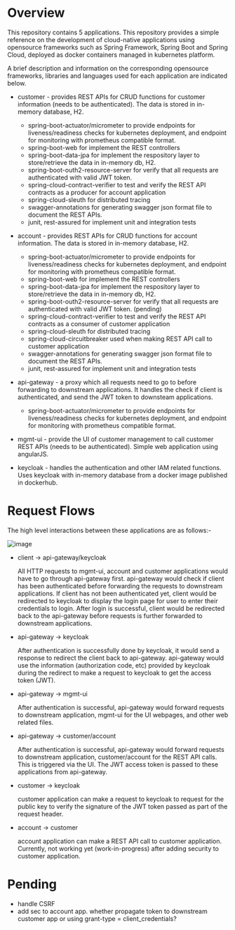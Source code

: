 # Overview
This repository contains 5 applications. This repository provides a simple reference on the development of cloud-native applications using opensource frameworks such as Spring Framework, Spring Boot and Spring Cloud, deployed as docker containers managed in kubernetes platform.

A brief description and information on the corresponding opensource frameworks, libraries and languages used for each application are indicated below.

  * customer - provides REST APIs for CRUD functions for customer information (needs to be authenticated). The data is stored in in-memory database, H2.
      * spring-boot-actuator/micrometer to provide endpoints for liveness/readiness checks for kubernetes deployment, and endpoint for monitoring with prometheus compatible format.
      * spring-boot-web for implement the REST controllers
      * spring-boot-data-jpa for implement the respository layer to store/retrieve the data in in-memory db, H2. 
      * spring-boot-outh2-resource-server for verify that all requests are authenticated with valid JWT token.
      * spring-cloud-contract-verifier to test and verify the REST API contracts as a producer for account application
      * spring-cloud-sleuth for distributed tracing
      * swagger-annotations for generating swagger json format file to document the REST APIs.
      * junit, rest-assured for implement unit and integration tests

  * account - provides REST APIs for CRUD functions for account information. The data is stored in in-memory database, H2.
      * spring-boot-actuator/micrometer to provide endpoints for liveness/readiness checks for kubernetes deployment, and endpoint for monitoring with prometheus compatible format.
      * spring-boot-web for implement the REST controllers
      * spring-boot-data-jpa for implement the respository layer to store/retrieve the data in in-memory db, H2.
      * spring-boot-outh2-resource-server for verify that all requests are authenticated with valid JWT token. (pending)
      * spring-cloud-contract-verifier to test and verify the REST API contracts as a consumer of customer application
      * spring-cloud-sleuth for distributed tracing
      * spring-cloud-circuitbreaker used when making REST API call to customer application
      * swagger-annotations for generating swagger json format file to document the REST APIs.
      * junit, rest-assured for implement unit and integration tests

  * api-gateway - a proxy which all requests need to go to before forwarding to downstream applications. It handles the check if client is authenticated, and send the JWT token to downsteam applications.
      * spring-boot-actuator/micrometer to provide endpoints for liveness/readiness checks for kubernetes deployment, and endpoint for monitoring with prometheus compatible format.

  * mgmt-ui - provide the UI of customer management to call customer REST APIs (needs to be authenticated). Simple web application using angularJS.      

  * keycloak - handles the authentication and other IAM related functions. Uses keycloak with in-memory database from a docker image published in dockerhub.

# Request Flows
The high level interactions between these applications are as follows:-

![image](https://user-images.githubusercontent.com/36339970/125591091-0e66235b-1e31-4b05-ad6c-b3670f14f85c.png)

  * client -> api-gateway/keycloak

    All HTTP requests to mgmt-ui, account and customer applications would have to go through api-gateway first. api-gateway would check if client has been authenticated before forwarding the requests to downstream applications. If client has not been authenticated yet, client would be redirected to keycloak to display the login page for user to enter their credentials to login. After login is successful, client would be redirected back to the api-gateway before requests is further forwarded to downstream applications.
    
  * api-gateway -> keycloak

    After authentication is successfully done by keycloak, it would send a response to redirect the client back to api-gateway. api-gateway would use the information (authorization code, etc) provided by keycloak during the redirect to make a request to keycloak to get the access token (JWT). 

  * api-gateway -> mgmt-ui

    After authentication is successful, api-gateway would forward requests to downstream application, mgmt-ui for the UI webpages, and other web related files.

  * api-gateway -> customer/account

    After authentication is successful, api-gateway would forward requests to downstream application, customer/account for the REST API calls. This is triggered via the UI.
    The JWT access token is passed to these applications from api-gateway.

  * customer -> keycloak

    customer application can make a request to keycloak to request for the public key to verify the signature of the JWT token passed as part of the request header.

  * account -> customer

    account application can make a REST API call to customer application. Currently, not working yet (work-in-progress) after adding security to customer application.
    

# Pending
- handle CSRF
- add sec to account app. whether propagate token to downstream customer app or using grant-type = client_credentials?

